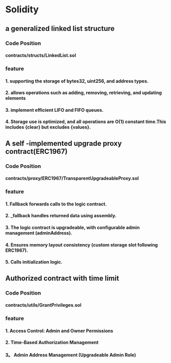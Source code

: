 # Solidity
## a generalized linked list structure
  ### Code Position
  #### contracts/structs/LinkedList.sol
  ### feature
  #### 1. supporting the storage of bytes32, uint256, and address types.
  #### 2. allows operations such as adding, removing, retrieving, and updating elements
  #### 3. implement efficient LIFO and FIFO queues.
  #### 4. Storage use is optimized, and all operations are O(1) constant time.This includes {clear} but excludes {values}.
## A self -implemented upgrade proxy contract(ERC1967)
  ### Code Position
  #### contracts/proxy/ERC1967/TransparentUpgradeableProxy.sol
  ### feature
  #### 1. Fallback forwards calls to the logic contract.
  #### 2. _fallback handles returned data using assembly.
  #### 3. The logic contract is upgradeable, with configurable admin management (adminAddress).
  #### 4. Ensures memory layout consistency (custom storage slot following ERC1967).
  #### 5. Calls initialization logic.
## Authorized contract with time limit
  ### Code Position
  #### contracts/utils/GrantPrivileges.sol
  ### feature
  #### 1. Access Control: Admin and Owner Permissions
  #### 2. Time-Based Authorization Management
  #### 3。 Admin Address Management (Upgradeable Admin Role)
